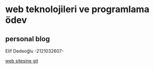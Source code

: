 # web teknolojileri ve programlama ödev 

## personal blog

Elif Dedeoğlu -2121032607-

[web sitesine git](https://elifdedeoglu.w3spaces.com/elifhanim.html#)
